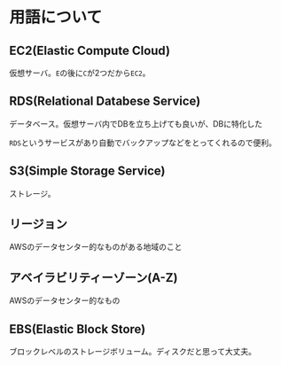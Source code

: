 # 用語について

## EC2(Elastic Compute Cloud)

仮想サーバ。`E`の後に`C`が2つだから`EC2`。


## RDS(Relational Databese Service)

データベース。仮想サーバ内でDBを立ち上げても良いが、DBに特化した

`RDS`というサービスがあり自動でバックアップなどをとってくれるので便利。


## S3(Simple Storage Service)

ストレージ。


## リージョン
AWSのデータセンター的なものがある地域のこと


## アベイラビリティーゾーン(A-Z)
AWSのデータセンター的なもの


## EBS(Elastic Block Store)
ブロックレベルのストレージボリューム。ディスクだと思って大丈夫。

